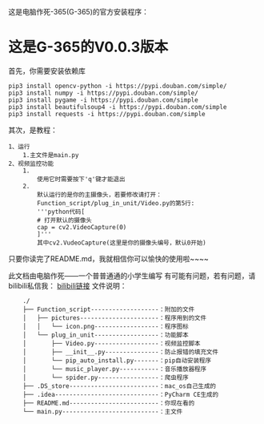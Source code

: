 这是电脑作死-365(G-365)的官方安装程序： 
# 这是G-365的V0.0.3版本
首先，你需要安装依赖库
```shell
pip3 install opencv-python -i https://pypi.douban.com/simple/
pip3 install numpy -i https://pypi.douban.com/simple/
pip3 install pygame -i https://pypi.douban.com/simple
pip3 install beautifulsoup4 -i https://pypi.douban.com/simple
pip3 install requests -i https://pypi.douban.com/simple
```
其次，是教程：
````
1、运行
    1.主文件是main.py
2、视频监控功能
    1.
        使用它时需要按下'q'键才能退出
    2.
        默认运行的是你的主摄像头，若要修改请打开：
        Function_script/plug_in_unit/Video.py的第5行:
        '''python代码[
        # 打开默认的摄像头
        cap = cv2.VideoCapture(0)
        ]'''
        其中cv2.VudeoCapture(这里是你的摄像头编号，默认0开始)
````
只要你读完了README.md，我就相信你可以愉快的使用啦~~~~

此文档由电脑作死——一个普普通通的小学生编写
有可能有问题，若有问题，请bilibili私信我：
[bilibili链接](https://space.bilibili.com/687441273?spm_id_from=333.1007.0.0)
文件说明：
```
    ./
    ├── Function_script-------------------：附加的文件
    │   ├── pictures----------------------：程序用到的文件
    │   │   └── icon.png------------------：程序图标
    │   └── plug_in_unit------------------：功能脚本
    │       ├── Video.py------------------：视频监控脚本
    │       ├── __init__.py---------------：防止报错的填充文件
    │       └── pip_auto_install.py-------：pip自动安装程序
    │       └── music_player.py-----------：音乐播放器程序
    │       └── spider.py-----------------：爬虫程序
    ├── .DS_store-------------------------：mac_os自己生成的
    ├── .idea-----------------------------：PyCharm CE生成的
    ├── README.md-------------------------：你现在看的
    └── main.py---------------------------：主文件
```